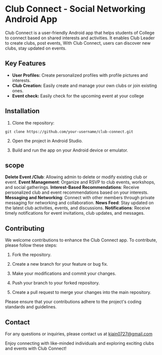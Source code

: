 # Club Connect - Social Networking Android App

Club Connect is a user-friendly Android app that helps students of College to  connect based on shared interests and activities. It enables Club Leader to create clubs, post events, With Club Connect, users can discover new clubs, stay updated on events. 
## Key Features

- **User Profiles:** Create personalized profiles with profile pictures and interests.
- **Club Creation:** Easily create and manage your own clubs or join existing ones.
- **Event check:** Easily check for the upcoming event at your college


## Installation

1. Clone the repository:
```
git clone https://github.com/your-username/club-connect.git
```

2. Open the project in Android Studio.

3. Build and run the app on your Android device or emulator.

## scope
**Delete Event /Club**: Allowing admin to delete or modify existing club or event.
**Event Management**: Organize and RSVP to club events, workshops, and social gatherings.
**Interest-Based Recommendations**: Receive personalized club and event recommendations based on your interests.
**Messaging and Networking**: Connect with other members through private messaging for networking and collaboration.
**News Feed**: Stay updated on the latest club activities, events, and discussions.
**Notifications**: Receive timely notifications for event invitations, club updates, and messages.

## Contributing

We welcome contributions to enhance the Club Connect app. To contribute, please follow these steps:

1. Fork the repository.

2. Create a new branch for your feature or bug fix.

3. Make your modifications and commit your changes.

4. Push your branch to your forked repository.

5. Create a pull request to merge your changes into the main repository.

Please ensure that your contributions adhere to the project's coding standards and guidelines.

## Contact

For any questions or inquiries, please contact us at kjain0727@gmail.com

Enjoy connecting with like-minded individuals and exploring exciting clubs and events with Club Connect!

